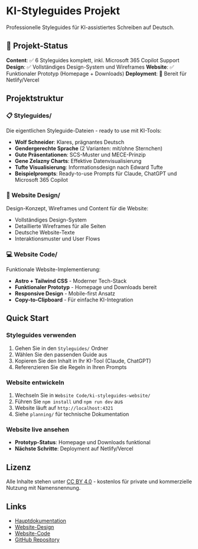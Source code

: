 # KI-Styleguides Projekt

Professionelle Styleguides für KI-assistiertes Schreiben auf Deutsch.

## 🚀 Projekt-Status

**Content**: ✅ 6 Styleguides komplett, inkl. Microsoft 365 Copilot Support
**Design**: ✅ Vollständiges Design-System und Wireframes
**Website**: ✅ Funktionaler Prototyp (Homepage + Downloads)
**Deployment**: 🔄 Bereit für Netlify/Vercel

## Projektstruktur

### 📋 Styleguides/
Die eigentlichen Styleguide-Dateien - ready to use mit KI-Tools:
- **Wolf Schneider**: Klares, prägnantes Deutsch
- **Gendergerechte Sprache** (2 Varianten: mit/ohne Sternchen)
- **Gute Präsentationen**: SCS-Muster und MECE-Prinzip
- **Gene Zelazny Charts**: Effektive Datenvisualisierung
- **Tufte Visualisierung**: Informationsdesign nach Edward Tufte
- **Beispielprompts**: Ready-to-use Prompts für Claude, ChatGPT und Microsoft 365 Copilot

### 🎨 Website Design/
Design-Konzept, Wireframes und Content für die Website:
- Vollständiges Design-System
- Detaillierte Wireframes für alle Seiten
- Deutsche Website-Texte
- Interaktionsmuster und User Flows

### 💻 Website Code/
Funktionale Website-Implementierung:
- **Astro + Tailwind CSS** - Moderner Tech-Stack
- **Funktionaler Prototyp** - Homepage und Downloads bereit
- **Responsive Design** - Mobile-first Ansatz
- **Copy-to-Clipboard** - Für einfache KI-Integration

## Quick Start

### Styleguides verwenden
1. Gehen Sie in den `Styleguides/` Ordner
2. Wählen Sie den passenden Guide aus
3. Kopieren Sie den Inhalt in Ihr KI-Tool (Claude, ChatGPT)
4. Referenzieren Sie die Regeln in Ihren Prompts

### Website entwickeln
1. Wechseln Sie in `Website Code/ki-styleguides-website/`
2. Führen Sie `npm install` und `npm run dev` aus
3. Website läuft auf `http://localhost:4321`
4. Siehe `planning/` für technische Dokumentation

### Website live ansehen
- **Prototyp-Status**: Homepage und Downloads funktional
- **Nächste Schritte**: Deployment auf Netlify/Vercel

## Lizenz

Alle Inhalte stehen unter [CC BY 4.0](Styleguides/LICENSE) - kostenlos für private und kommerzielle Nutzung mit Namensnennung.

## Links

- [Hauptdokumentation](Styleguides/README.md)
- [Website-Design](Website%20Design/)
- [Website-Code](Website%20Code/)
- [GitHub Repository](https://github.com/cschwerdtfeger/CS-Style-Guides)